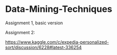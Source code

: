 # Data-Mining-Techniques

Assignment 1, basic version

Assignment 2:

https://www.kaggle.com/c/expedia-personalized-sort/discussion/6228#latest-336254
